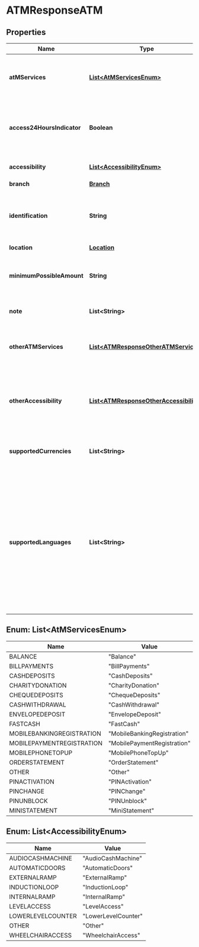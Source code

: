 
# ATMResponseATM

## Properties
Name | Type | Description | Notes
------------ | ------------- | ------------- | -------------
**atMServices** | [**List&lt;AtMServicesEnum&gt;**](#List&lt;AtMServicesEnum&gt;) | Describes the type of transaction available for a customer on an ATM. |  [optional]
**access24HoursIndicator** | **Boolean** | Indicates that the ATM is available for use by customers 24 hours per day |  [optional]
**accessibility** | [**List&lt;AccessibilityEnum&gt;**](#List&lt;AccessibilityEnum&gt;) | Indicates Types of Accessibility |  [optional]
**branch** | [**Branch**](Branch.md) |  |  [optional]
**identification** | **String** | ATM terminal device identification for the acquirer and the issuer. | 
**location** | [**Location**](Location.md) |  | 
**minimumPossibleAmount** | **String** | Minimum amount allowed for a transaction in the service. |  [optional]
**note** | **List&lt;String&gt;** | Summary description of the ATM. |  [optional]
**otherATMServices** | [**List&lt;ATMResponseOtherATMServices&gt;**](ATMResponseOtherATMServices.md) | Enter a new code , name and description for any other ATM Service |  [optional]
**otherAccessibility** | [**List&lt;ATMResponseOtherAccessibility&gt;**](ATMResponseOtherAccessibility.md) | Enter a new code , name and description for any other ATM accessibility options |  [optional]
**supportedCurrencies** | **List&lt;String&gt;** | All ISO 4217 defined currency  supported by the ATM. | 
**supportedLanguages** | **List&lt;String&gt;** | Identification of the language name according to the ISO 639-1 codes. The type is validated by the list of values coded with two alphabetic characters, defined in the standard. |  [optional]


<a name="List<AtMServicesEnum>"></a>
## Enum: List&lt;AtMServicesEnum&gt;
Name | Value
---- | -----
BALANCE | &quot;Balance&quot;
BILLPAYMENTS | &quot;BillPayments&quot;
CASHDEPOSITS | &quot;CashDeposits&quot;
CHARITYDONATION | &quot;CharityDonation&quot;
CHEQUEDEPOSITS | &quot;ChequeDeposits&quot;
CASHWITHDRAWAL | &quot;CashWithdrawal&quot;
ENVELOPEDEPOSIT | &quot;EnvelopeDeposit&quot;
FASTCASH | &quot;FastCash&quot;
MOBILEBANKINGREGISTRATION | &quot;MobileBankingRegistration&quot;
MOBILEPAYMENTREGISTRATION | &quot;MobilePaymentRegistration&quot;
MOBILEPHONETOPUP | &quot;MobilePhoneTopUp&quot;
ORDERSTATEMENT | &quot;OrderStatement&quot;
OTHER | &quot;Other&quot;
PINACTIVATION | &quot;PINActivation&quot;
PINCHANGE | &quot;PINChange&quot;
PINUNBLOCK | &quot;PINUnblock&quot;
MINISTATEMENT | &quot;MiniStatement&quot;


<a name="List<AccessibilityEnum>"></a>
## Enum: List&lt;AccessibilityEnum&gt;
Name | Value
---- | -----
AUDIOCASHMACHINE | &quot;AudioCashMachine&quot;
AUTOMATICDOORS | &quot;AutomaticDoors&quot;
EXTERNALRAMP | &quot;ExternalRamp&quot;
INDUCTIONLOOP | &quot;InductionLoop&quot;
INTERNALRAMP | &quot;InternalRamp&quot;
LEVELACCESS | &quot;LevelAccess&quot;
LOWERLEVELCOUNTER | &quot;LowerLevelCounter&quot;
OTHER | &quot;Other&quot;
WHEELCHAIRACCESS | &quot;WheelchairAccess&quot;




